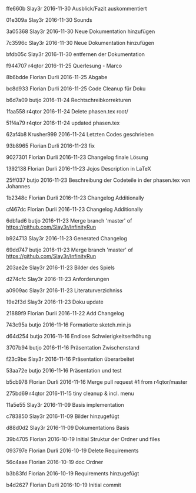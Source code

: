ffe660b Slay3r        2016-11-30 Ausblick/Fazit auskommentiert

01e309a Slay3r        2016-11-30 Sounds

3a05368 Slay3r        2016-11-30 Neue Dokumentation hinzufügen

7c3596c Slay3r        2016-11-30 Neue Dokumentation hinzufügen

bfdb05c Slay3r        2016-11-30 entfernen der Dokumentation

f944707 r4qtor        2016-11-25 Querlesung - Marco

8b6bdde Florian Durli 2016-11-25 Abgabe

bc8d933 Florian Durli 2016-11-25 Code Cleanup für Doku

b6d7a09 butjo         2016-11-24 Rechtschreibkorrekturen

1faa558 r4qtor        2016-11-24 Delete phasen.tex root/

51f4a79 r4qtor        2016-11-24 updated phasen.tex

62af4b8 Krusher999    2016-11-24 Letzten Codes geschrieben

93b8965 Florian Durli 2016-11-23 fix

9027301 Florian Durli 2016-11-23 Changelog finale Lösung

1392138 Florian Durli 2016-11-23 Jojos Description in LaTeX

25ff037 butjo         2016-11-23 Beschreibung der Codeteile in der phasen.tex von Johannes

1b2348c Florian Durli 2016-11-23 Changelog Additionally

cf467dc Florian Durli 2016-11-23 Changelog Additionally

6db1ad6 butjo         2016-11-23 Merge branch 'master' of https://github.com/Slay3r/InfinityRun

b924713 Slay3r        2016-11-23 Generated Changelog

69dd747 butjo         2016-11-23 Merge branch 'master' of https://github.com/Slay3r/InfinityRun

203ae2e Slay3r        2016-11-23 Bilder des Spiels

d274cfc Slay3r        2016-11-23 Anforderungen

a0909ac Slay3r        2016-11-23 Literaturverzichniss

19e2f3d Slay3r        2016-11-23 Doku update

21889f9 Florian Durli 2016-11-22 Add Changelog

743c95a butjo         2016-11-16 Formatierte sketch.min.js

d64d254 butjo         2016-11-16 Endlose Schwierigkeitserhöhung

3707b94 butjo         2016-11-16 Präsentation Zwischenstand

f23c9be Slay3r        2016-11-16 Präsentation überarbeitet

53aa72e butjo         2016-11-16 Präsentation und test

b5cb978 Florian Durli 2016-11-16 Merge pull request #1 from r4qtor/master

275bd69 r4qtor        2016-11-15 tiny cleanup & incl. menu

11a5e55 Slay3r        2016-11-09 Basis implementation

c783850 Slay3r        2016-11-09 Bilder hinzugefügt

d88d0d2 Slay3r        2016-11-09 Dokumentations Basis

39b4705 Florian       2016-10-19 Initial Struktur der Ordner und files

093797e Florian Durli 2016-10-19 Delete Requirements

56c4aae Florian       2016-10-19 doc Ordner

b3b83fd Florian       2016-10-19 Requirements hinzugefügt

b4d2627 Florian Durli 2016-10-19 Initial commit

